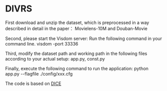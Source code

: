 # DIVRS

First download and unzip the dataset, which is preprocessed in a way described in detail in the paper：
Movielens-10M and Douban-Movie

Second, please start the Visdom server:
Run the following command in your command line.
visdom -port 33336

Third, modify the dataset path and working path in the following files according to your actual setup:
app.py, const.py

Finally, execute the following command to run the application:
python app.py --flagfile ./config/xxx.cfg

The code is based on [DICE](https://github.com/tsinghua-fib-lab/DICE)
